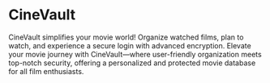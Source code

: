 # CineVault
CineVault simplifies your movie world! Organize watched films, plan to watch, and experience a secure login with advanced encryption. Elevate your movie journey with CineVault—where user-friendly organization meets top-notch security, offering a personalized and protected movie database for all film enthusiasts.
